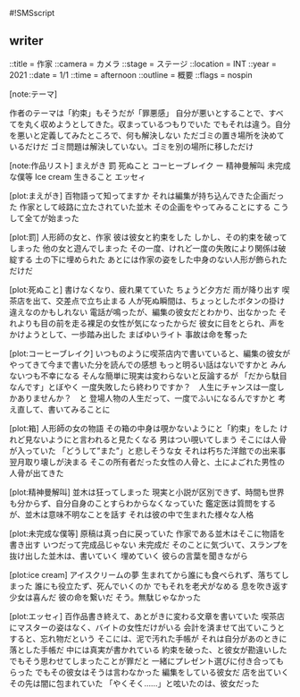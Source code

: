 #!SMSscript

## writer

::title = 作家
::camera = カメラ
::stage = ステージ
::location = INT
::year = 2021
::date = 1/1
::time = afternoon
::outline = 概要
::flags = nospin

[note:テーマ]

作者のテーマは「約束」もそうだが「罪悪感」
自分が悪いとすることで、すべてを丸く収めようとしてきた。収まっているつもりでいた
でもそれは違う。自分を悪いと定義してみたところで、何も解決しない
ただゴミの置き場所を決めているだけだ
ゴミ問題は解決していない。ゴミを別の場所に移しただけ

[note:作品リスト]
まえがき
罰
死ぬこと
コーヒーブレイク
ー
精神曼解叫
未完成な僕等
Ice cream
生きること
エッセィ

[plot:まえがき]
百物語って知ってますか
それは編集が持ち込んできた企画だった
作家として岐路に立たされていた並木
その企画をやってみることにする
こうして全てが始まった

[plot:罰]
人形師の女と、作家
彼は彼女と約束をした
しかし、その約束を破ってしまった
他の女と遊んでしまった
その一度、けれど一度の失敗により関係は破綻する
土の下に埋められた
あとには作家の姿をした中身のない人形が飾られただけだ

[plot:死ぬこと]
書けなくなり、疲れ果てていた
ちょうど夕方だ
雨が降り出す
喫茶店を出て、交差点で立ち止まる
人が死ぬ瞬間は、ちょっとしたボタンの掛け違えなのかもしれない
電話が鳴ったが、編集の彼女だとわかり、出なかった
それよりも目の前を走る裸足の女性が気になったからだ
彼女に目をとられ、声をかけようとして、一歩踏み出した
まばゆいライト
事故は命を奪った

[plot:コーヒーブレイク]
いつものように喫茶店内で書いていると、編集の彼女がやってきて今まで書いた分を読んでの感想
もっと明るい話はないですかと
みんないつも不幸になる
そんな簡単に現実は変わらないと反論するが
「だから駄目なんです」とぼやく
一度失敗したら終わりですか？　人生にチャンスは一度しかありませんか？　と
登場人物の人生だって、一度でふいになるんですかと
考え直して、書いてみることに

[plot:箱]
人形師の女の物語
その箱の中身は覗かないようにと「約束」をした
けれど見ないようにと言われると見たくなる
男はつい覗いてしまう
そこには人骨が入っていた
「どうして”また”」と悲しそうな女
それは朽ちた洋館での出来事
翌月取り壊しが決まる
そこの所有者だった女性の人骨と、土によごれた男性の人骨が出てきた

[plot:精神曼解叫]
並木は狂ってしまった
現実と小説が区別できず、時間も世界も分からず、自分自身のことすらわからなくなっていた
鑑定医は質問をするが、並木は意味不明なことを話す
それは彼の中で生まれた様々な人格

[plot:未完成な僕等]
原稿は真っ白に戻っていた
作家である並木はそこに物語を書き出す
いつだって完成品じゃない
未完成だ
そのことに気づいて、スランプを抜け出した並木は、書いていく
埋めていく
彼らの言葉を聞きながら

[plot:ice cream]
アイスクリームの夢
生まれてから誰にも食べられず、落ちてしまった
誰にも役立たず、死んでいくのか
でもそれを老犬がなめる
息を吹き返す
少女は喜んだ
彼の命を繋いだ
そう。無駄じゃなかった

[plot:エッセィ]
百作品書き終えて、あとがきに変わる文章を書いていた
喫茶店にマスターの姿はなく、バイトの女性だけがいる
会計を済ませて出ていこうとすると、忘れ物だという
そこには、泥で汚れた手帳が
それは自分があのときに落とした手帳だ
中には真実が書かれている
約束を破った、と彼女が勘違いした
でもそう思わせてしまったことが罪だと
一緒にプレゼント選びに付き合ってもらった
でもその彼女はそうは言わなかった
編集をしている彼女だ
店を出ていく
その先は闇に包まれていた
「やくそく……」と呟いたのは、彼女だった
